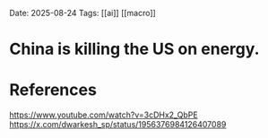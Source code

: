 
Date: 2025-08-24
Tags: [[ai]] [[macro]]

# China is killing the US on energy.

# References
https://www.youtube.com/watch?v=3cDHx2_QbPE
https://x.com/dwarkesh_sp/status/1956376984126407089